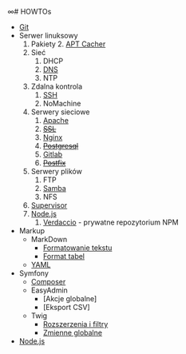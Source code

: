∞# HOWTOs

* [Git](txt/git.md)
* Serwer linuksowy
  1. Pakiety
      2. [APT Cacher](txt/Linux-server/apt-cacher.md)
  2. Sieć
      1. DHCP
      2. [DNS](txt/Linux-server/dns.md)
      3. NTP
  3. Zdalna kontrola
      1. [SSH](txt/Linux-server/ssh.md)
      2. NoMachine
  4. Serwery sieciowe
      1. [Apache](txt/Linux-server/apache.md)
        1. ~~[SSL](txt/Linux-server/ssl.md)~~
      2. [Nginx](txt/Linux-server/nginx.md)
      3. ~~[Postgresql](txt/Linux-server/postgresql.md)~~
      4. [Gitlab](txt/Linux-server/Gitlab.md)
      5. ~~[Postfix](txt/Linux-server/postfix.md)~~
  5. Serwery plików
      1. FTP
      2. [Samba](txt/Linux-server/samba.md)
      3. NFS
  5. [Supervisor](txt/Linux-server/supervisor.md)
  6. [Node.js](txt/Linux-server/node-js.md)
      1. [Verdaccio](txt/Linux-server/verdaccio.md) - prywatne repozytorium NPM
* Markup
  * MarkDown
    * [Formatowanie tekstu](https://help.github.com/articles/basic-writing-and-formatting-syntax/)
    * [Format tabel](https://help.github.com/articles/organizing-information-with-tables/)
  * [YAML](txt/yaml.md)
* Symfony
  * [Composer](./Symfony/Composer.md)
  * EasyAdmin
    * [Akcje globalne]
    * [Eksport CSV]
  * Twig
    * [Rozszerzenia i filtry](txt/Symfony/Twig/Rozszerzenia-i-filtry.md)
    * [Zmienne globalne](txt/Symfony/Twig/Zmienne-globalne.md)
* [Node.js](txt/Node.js)
